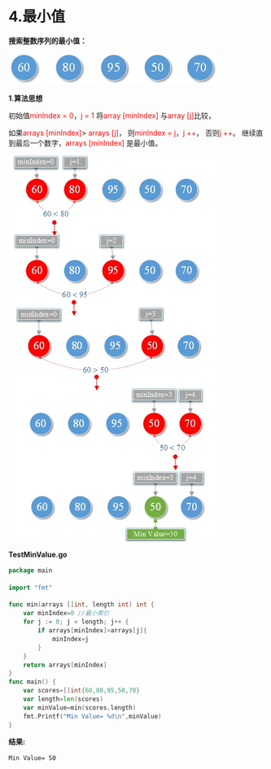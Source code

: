# 4.最小值

**搜索整数序列的最小值：**

![img](images/Image00014.jpg)

**1.算法思想**

初始值<font color="red">minIndex = 0</font>，<font color="red">j = 1 </font>将<font color="red">array [minIndex] </font>与<font color="red">array [j]</font>比较，

如果<font color="red">arrays [minIndex]</font>> <font color="red">arrays [j]</font>， 则<font color="red">minIndex = j</font>，<font color="red">j ++</font>， 否则<font color="red">j ++</font>。 继续直到最后一个数字，<font color="red">arrays [minIndex] </font>是最小值。

![img](images/Image00015.jpg)

**TestMinValue.go**

```go
package main

import "fmt"

func min(arrays []int, length int) int {
	var minIndex=0 //最小索引
	for j := 0; j < length; j++ {
		if arrays[minIndex]>arrays[j]{
			minIndex=j
		}
	}
	return arrays[minIndex]
}
func main() {
	var scores=[]int{60,80,95,50,70}
	var length=len(scores)
	var minValue=min(scores,length)
	fmt.Printf("Min Value= %d\n",minValue)
}
```

**结果:**

```
Min Value= 50
```

